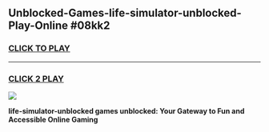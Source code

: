 
## Unblocked-Games-life-simulator-unblocked-Play-Online #08kk2
<h3>
<a href="https://news.freeplayer.one?title=life-simulator-unblocked&ref=3">CLICK TO PLAY</a></h3>
<hr>

<h3>
<a href="https://news.freeplayer.one?title=life-simulator-unblocked&ref=3">CLICK 2 PLAY</a>
  
</h3>

<a href="https://news.freeplayer.one?title=life-simulator-unblocked&ref=3"><img src="https://clearcache.store/games.png"></a>


**life-simulator-unblocked games unblocked: Your Gateway to Fun and Accessible Online Gaming**
